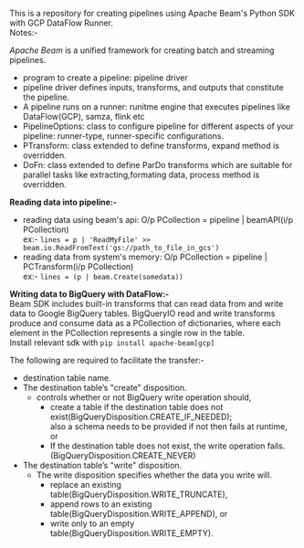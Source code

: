 This is a repository for creating pipelines using Apache Beam's Python SDK with GCP DataFlow Runner.  
Notes:-  

*Apache Beam* is a unified framework for creating batch and streaming pipelines.  
- program to create a pipeline: pipeline driver  
- pipeline driver defines inputs, transforms, and outputs that constitute the pipeline.  
- A pipeline runs on a runner: runitme engine that executes pipelines like DataFlow(GCP), samza, flink etc  
- PipelineOptions: class to configure pipeline for different aspects of your pipeline: runner-type, runner-specific configurations.   
- PTransform: class extended to define transforms, expand method is overridden.  
- DoFn: class extended to define ParDo transforms which are suitable for parallel tasks like extracting,formating data, process method is overridden.  

**Reading data into pipeline:-**  
- reading data using beam's api: O/p PCollection = pipeline | beamAPI(i/p PCollection)  
   ex:- `lines = p | 'ReadMyFile' >> beam.io.ReadFromText('gs://path_to_file_in_gcs')`    
- reading data from system's memory: O/p PCollection = pipeline | PCTransform(i/p PCollection)  
   ex:- `lines = (p | beam.Create(somedata))`    

**Writing data to BigQuery with DataFlow:-**  
Beam SDK includes built-in transforms that can read data from and write data to Google BigQuery tables.
BigQueryIO read and write transforms produce and consume data as a PCollection of dictionaries, 
where each element in the PCollection represents a single row in the table.   
Install relevant sdk with `pip install apache-beam[gcp]`  

The following are required to facilitate the transfer:-  
- destination table name.  
- The destination table’s "create" disposition.  
   - controls whether or not BigQuery write operation should,     
       - create a table if the destination table does not exist(BigQueryDisposition.CREATE_IF_NEEDED);  
       also a schema needs to be provided if not then fails at runtime, or  
       - If the destination table does not exist, the write operation fails.(BigQueryDisposition.CREATE_NEVER)  
- The destination table’s "write" disposition.  
   - The write disposition specifies whether the data you write will.    
       - replace an existing table(BigQueryDisposition.WRITE_TRUNCATE),  
       - append rows to an existing table(BigQueryDisposition.WRITE_APPEND), or  
       - write only to an empty table(BigQueryDisposition.WRITE_EMPTY).  



